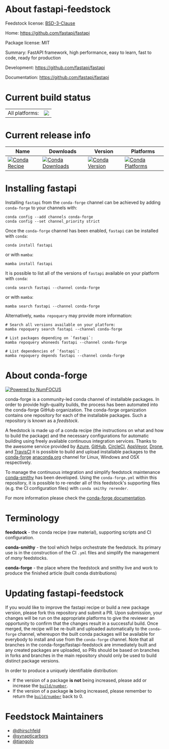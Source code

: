 About fastapi-feedstock
=======================

Feedstock license: [BSD-3-Clause](https://github.com/conda-forge/fastapi-feedstock/blob/main/LICENSE.txt)

Home: https://github.com/fastapi/fastapi

Package license: MIT

Summary: FastAPI framework, high performance, easy to learn, fast to code, ready for production

Development: https://github.com/fastapi/fastapi

Documentation: https://github.com/fastapi/fastapi

Current build status
====================


<table><tr><td>All platforms:</td>
    <td>
      <a href="https://dev.azure.com/conda-forge/feedstock-builds/_build/latest?definitionId=7444&branchName=main">
        <img src="https://dev.azure.com/conda-forge/feedstock-builds/_apis/build/status/fastapi-feedstock?branchName=main">
      </a>
    </td>
  </tr>
</table>

Current release info
====================

| Name | Downloads | Version | Platforms |
| --- | --- | --- | --- |
| [![Conda Recipe](https://img.shields.io/badge/recipe-fastapi-green.svg)](https://anaconda.org/conda-forge/fastapi) | [![Conda Downloads](https://img.shields.io/conda/dn/conda-forge/fastapi.svg)](https://anaconda.org/conda-forge/fastapi) | [![Conda Version](https://img.shields.io/conda/vn/conda-forge/fastapi.svg)](https://anaconda.org/conda-forge/fastapi) | [![Conda Platforms](https://img.shields.io/conda/pn/conda-forge/fastapi.svg)](https://anaconda.org/conda-forge/fastapi) |

Installing fastapi
==================

Installing `fastapi` from the `conda-forge` channel can be achieved by adding `conda-forge` to your channels with:

```
conda config --add channels conda-forge
conda config --set channel_priority strict
```

Once the `conda-forge` channel has been enabled, `fastapi` can be installed with `conda`:

```
conda install fastapi
```

or with `mamba`:

```
mamba install fastapi
```

It is possible to list all of the versions of `fastapi` available on your platform with `conda`:

```
conda search fastapi --channel conda-forge
```

or with `mamba`:

```
mamba search fastapi --channel conda-forge
```

Alternatively, `mamba repoquery` may provide more information:

```
# Search all versions available on your platform:
mamba repoquery search fastapi --channel conda-forge

# List packages depending on `fastapi`:
mamba repoquery whoneeds fastapi --channel conda-forge

# List dependencies of `fastapi`:
mamba repoquery depends fastapi --channel conda-forge
```


About conda-forge
=================

[![Powered by
NumFOCUS](https://img.shields.io/badge/powered%20by-NumFOCUS-orange.svg?style=flat&colorA=E1523D&colorB=007D8A)](https://numfocus.org)

conda-forge is a community-led conda channel of installable packages.
In order to provide high-quality builds, the process has been automated into the
conda-forge GitHub organization. The conda-forge organization contains one repository
for each of the installable packages. Such a repository is known as a *feedstock*.

A feedstock is made up of a conda recipe (the instructions on what and how to build
the package) and the necessary configurations for automatic building using freely
available continuous integration services. Thanks to the awesome service provided by
[Azure](https://azure.microsoft.com/en-us/services/devops/), [GitHub](https://github.com/),
[CircleCI](https://circleci.com/), [AppVeyor](https://www.appveyor.com/),
[Drone](https://cloud.drone.io/welcome), and [TravisCI](https://travis-ci.com/)
it is possible to build and upload installable packages to the
[conda-forge](https://anaconda.org/conda-forge) [anaconda.org](https://anaconda.org/)
channel for Linux, Windows and OSX respectively.

To manage the continuous integration and simplify feedstock maintenance
[conda-smithy](https://github.com/conda-forge/conda-smithy) has been developed.
Using the ``conda-forge.yml`` within this repository, it is possible to re-render all of
this feedstock's supporting files (e.g. the CI configuration files) with ``conda smithy rerender``.

For more information please check the [conda-forge documentation](https://conda-forge.org/docs/).

Terminology
===========

**feedstock** - the conda recipe (raw material), supporting scripts and CI configuration.

**conda-smithy** - the tool which helps orchestrate the feedstock.
                   Its primary use is in the construction of the CI ``.yml`` files
                   and simplify the management of *many* feedstocks.

**conda-forge** - the place where the feedstock and smithy live and work to
                  produce the finished article (built conda distributions)


Updating fastapi-feedstock
==========================

If you would like to improve the fastapi recipe or build a new
package version, please fork this repository and submit a PR. Upon submission,
your changes will be run on the appropriate platforms to give the reviewer an
opportunity to confirm that the changes result in a successful build. Once
merged, the recipe will be re-built and uploaded automatically to the
`conda-forge` channel, whereupon the built conda packages will be available for
everybody to install and use from the `conda-forge` channel.
Note that all branches in the conda-forge/fastapi-feedstock are
immediately built and any created packages are uploaded, so PRs should be based
on branches in forks and branches in the main repository should only be used to
build distinct package versions.

In order to produce a uniquely identifiable distribution:
 * If the version of a package **is not** being increased, please add or increase
   the [``build/number``](https://docs.conda.io/projects/conda-build/en/latest/resources/define-metadata.html#build-number-and-string).
 * If the version of a package **is** being increased, please remember to return
   the [``build/number``](https://docs.conda.io/projects/conda-build/en/latest/resources/define-metadata.html#build-number-and-string)
   back to 0.

Feedstock Maintainers
=====================

* [@dhirschfeld](https://github.com/dhirschfeld/)
* [@synapticarbors](https://github.com/synapticarbors/)
* [@tiangolo](https://github.com/tiangolo/)


